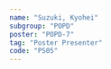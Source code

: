 ```yaml
---
name: "Suzuki, Kyohei"
subgroup: "POPD"
poster: "POPD-7"
tag: "Poster Presenter"
code: "PS05"
---
```

